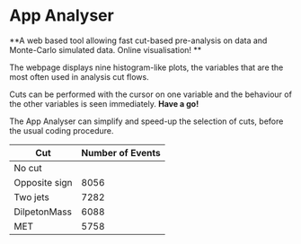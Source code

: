 # App Analyser

**A web based tool allowing  fast cut-based pre-analysis on data and Monte-Carlo simulated data.  Online visualisation!
**

The webpage displays nine histogram-like plots, the variables that are the most often used in analysis cut flows.  

Cuts can be performed with the cursor on one variable and the behaviour of the other variables is seen immediately.  **Have a go!**

The App Analyser can simplify and speed-up the selection of cuts, before the usual coding procedure.




|Cut          | Number of Events     |
| -- | -- |
|No cut         |      |
|Opposite sign  | 8056 |
|Two jets       | 7282 |
|DilpetonMass   | 6088 |
|MET            | 5758 |

